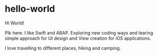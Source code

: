 # hello-world

Hi World!

Plk here. I like Swift and ABAP. 
Exploring new coding ways and learing simple approach for UI design and View creation for iOS applications.

I love travelling to different places, hiking and camping. 
